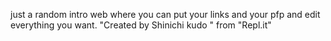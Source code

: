 just a random intro web where you can put your links and your pfp and edit everything you want. 
"Created by Shinichi kudo " from "Repl.it"
